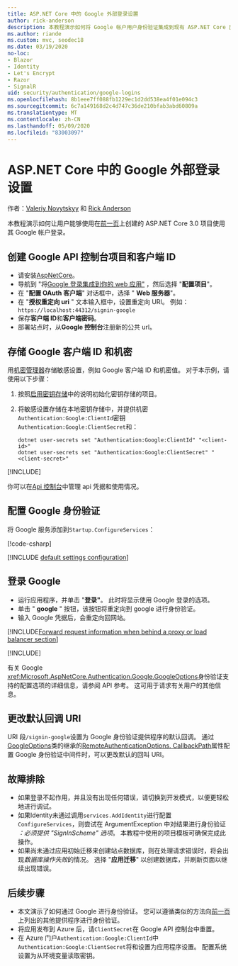 ```yaml
---
title: ASP.NET Core 中的 Google 外部登录设置
author: rick-anderson
description: 本教程演示如何将 Google 帐户用户身份验证集成到现有 ASP.NET Core 应用。
ms.author: riande
ms.custom: mvc, seodec18
ms.date: 03/19/2020
no-loc:
- Blazor
- Identity
- Let's Encrypt
- Razor
- SignalR
uid: security/authentication/google-logins
ms.openlocfilehash: 8b1eee7ff088fb1229ec1d2dd538ea4f01e094c3
ms.sourcegitcommit: 6c7a149168d2c4d747c36de210bfab3abd60809a
ms.translationtype: MT
ms.contentlocale: zh-CN
ms.lasthandoff: 05/09/2020
ms.locfileid: "83003097"
---
```

# <a name="google-external-login-setup-in-aspnet-core"></a>ASP.NET Core 中的 Google 外部登录设置

作者：[Valeriy Novytskyy](https://github.com/01binary) 和 [Rick Anderson](https://twitter.com/RickAndMSFT)

本教程演示如何让用户能够使用在[前一页](xref:security/authentication/social/index)上创建的 ASP.NET Core 3.0 项目使用其 Google 帐户登录。

## <a name="create-a-google-api-console-project-and-client-id"></a>创建 Google API 控制台项目和客户端 ID

* 请安装[AspNetCore](https://www.nuget.org/packages/Microsoft.AspNetCore.Authentication.Google)。
* 导航到 "将[Google 登录集成到你的 web 应用"](https://developers.google.com/identity/sign-in/web/sign-in) ，然后选择 "**配置项目**"。
* 在 "**配置 OAuth 客户端**" 对话框中，选择 " **Web 服务器**"。
* 在 "**授权重定向 uri** " 文本输入框中，设置重定向 URI。 例如： `https://localhost:44312/signin-google`
* 保存**客户端 ID**和**客户端密码**。
* 部署站点时，从**Google 控制台**注册新的公共 url。

## <a name="store-the-google-client-id-and-secret"></a>存储 Google 客户端 ID 和机密

用[机密管理器](xref:security/app-secrets)存储敏感设置，例如 Google 客户端 ID 和机密值。 对于本示例，请使用以下步骤：

1. 按照[启用密钥存储](xref:security/app-secrets#enable-secret-storage)中的说明初始化密钥存储的项目。
1. 将敏感设置存储在本地密钥存储中，并提供机密`Authentication:Google:ClientId`密钥`Authentication:Google:ClientSecret`和：

    ```dotnetcli
    dotnet user-secrets set "Authentication:Google:ClientId" "<client-id>"
    dotnet user-secrets set "Authentication:Google:ClientSecret" "<client-secret>"
    ```

[!INCLUDE[](~/includes/environmentVarableColon.md)]

你可以在[Api 控制台](https://console.developers.google.com/apis/dashboard)中管理 api 凭据和使用情况。

## <a name="configure-google-authentication"></a>配置 Google 身份验证

将 Google 服务添加到`Startup.ConfigureServices`：

[!code-csharp[](~/security/authentication/social/social-code/3.x/StartupGoogle3x.cs?highlight=11-19)]

[!INCLUDE [default settings configuration](includes/default-settings2-2.md)]

## <a name="sign-in-with-google"></a>登录 Google

* 运行应用程序，并单击 "**登录"**。 此时将显示使用 Google 登录的选项。
* 单击 " **google** " 按钮，该按钮将重定向到 google 进行身份验证。
* 输入 Google 凭据后，会重定向回网站。

[!INCLUDE[Forward request information when behind a proxy or load balancer section](includes/forwarded-headers-middleware.md)]

[!INCLUDE[](includes/chain-auth-providers.md)]

有关 Google <xref:Microsoft.AspNetCore.Authentication.Google.GoogleOptions>身份验证支持的配置选项的详细信息，请参阅 API 参考。 这可用于请求有关用户的其他信息。

## <a name="change-the-default-callback-uri"></a>更改默认回调 URI

URI 段`/signin-google`设置为 Google 身份验证提供程序的默认回调。 通过[GoogleOptions](/dotnet/api/microsoft.aspnetcore.authentication.google.googleoptions)类的继承的[RemoteAuthenticationOptions. CallbackPath](/dotnet/api/microsoft.aspnetcore.authentication.remoteauthenticationoptions.callbackpath)属性配置 Google 身份验证中间件时，可以更改默认的回叫 URI。

## <a name="troubleshooting"></a>故障排除

* 如果登录不起作用，并且没有出现任何错误，请切换到开发模式，以便更轻松地进行调试。
* 如果Identity未通过调用`services.AddIdentity`进行配置`ConfigureServices`，则尝试在 ArgumentException 中对结果进行身份验证 *：必须提供 "SignInScheme" 选项*。 本教程中使用的项目模板可确保完成此操作。
* 如果尚未通过应用初始迁移来创建站点数据库，则在处理请求错误时，将会出现*数据库操作失败*的情况。 选择 "**应用迁移**" 以创建数据库，并刷新页面以继续出现错误。

## <a name="next-steps"></a>后续步骤

* 本文演示了如何通过 Google 进行身份验证。 您可以遵循类似的方法向[前一页](xref:security/authentication/social/index)上列出的其他提供程序进行身份验证。
* 将应用发布到 Azure 后，请`ClientSecret`在 Google API 控制台中重置。
* 在 Azure 门户`Authentication:Google:ClientId`中`Authentication:Google:ClientSecret`将和设置为应用程序设置。 配置系统设置为从环境变量读取密钥。
